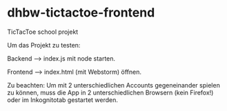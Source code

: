 # dhbw-tictactoe-frontend
TicTacToe school projekt

Um das Projekt zu testen:

Backend --> index.js mit node starten.

Frontend --> index.html (mit Webstorm) öffnen.

Zu beachten: 
Um mit 2 unterschiedlichen Accounts gegeneinander spielen zu können, muss die App in 2 unterschiedlichen Browsern (kein Firefox!) oder im Inkognitotab gestartet werden.